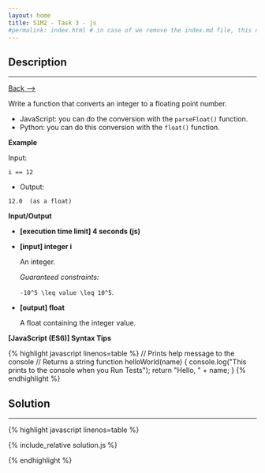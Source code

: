 ```yaml
---
layout: home
title: S1M2 - Task 3 - js
#permalink: index.html # in case of we remove the index.md file, this doc will be the index page
---
```


<div class="row">
<div class="columnStmt" markdown="1">

##  Description
------

[Back --> ](../README.md) 

Write a function that converts an integer to a floating point number.

-   JavaScript: you can do the conversion with the `parseFloat()` function.
-   Python: you can do this conversion with the `float()` function.

**Example**

Input:
```
i == 12
```
-   Output:
```
12.0  (as a float)
```

**Input/Output**

* **[execution time limit] 4 seconds (js)**

* **[input] integer i**

    An integer.

    *Guaranteed constraints:*

    <code type='math/tex'>-10^5 \leq value \leq 10^5</code>.

* **[output] float**

    A float containing the integer value.

**[JavaScript (ES6)] Syntax Tips**

{% highlight javascript linenos=table %}
// Prints help message to the console
// Returns a string
function helloWorld(name) {
    console.log("This prints to the console when you Run Tests");
    return "Hello, " + name;
}
{% endhighlight %}

</div>
<div class="columnSol" markdown="1">

## Solution
------

{% highlight javascript linenos=table %}

{% include_relative solution.js %}

{% endhighlight %}

</div>
</div>